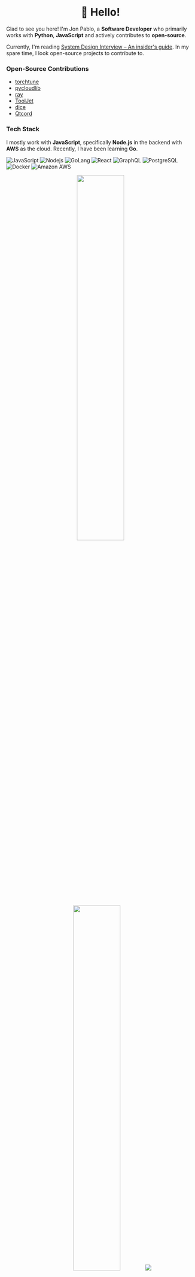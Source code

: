 <h1 align='center'>👋 Hello!</h1>

Glad to see you here! I'm Jon Pablo, a **Software Developer** who primarily works with **Python**, **JavaScript** and actively contributes to **open-source**.

Currently, I'm reading [System Design Interview – An insider's guide](https://www.goodreads.com/book/show/54109255-system-design-interview-an-insider-s-guide). In my spare time, I look
open-source projects to contribute to. 

### Open-Source Contributions
- [torchtune](https://github.com/pytorch/torchtune)
- [pycloudlib](https://github.com/canonical/pycloudlib)
- [ray](https://github.com/ray-project/ray)
- [ToolJet](https://github.com/ToolJet/ToolJet)
- [dice](https://github.com/DiceDB/dice)
- [Qtcord](https://github.com/mak448a/Qtcord)

### Tech Stack

I mostly work with **JavaScript**, specifically **Node.js** in the backend with **AWS** as the cloud. Recently, I have been learning **Go**.

![JavaScript](https://img.shields.io/badge/JavaScript-F7DF1E?logo=javascript&logoColor=black)
![Nodejs](https://img.shields.io/badge/Node.js-43853D?logo=node.js&logoColor=white)
![GoLang](https://img.shields.io/badge/-Golang-00ADD8?logo=go&logoColor=white)
![React](https://img.shields.io/badge/React-20232A?logo=react&logoColor=61DAFB)
![GraphQL](https://img.shields.io/badge/-GraphQL-E10098?logo=graphql)
![PostgreSQL](https://img.shields.io/badge/PostgreSQL-316192?logo=postgresql&logoColor=white)
![Docker](https://img.shields.io/badge/-Docker-2496ED?logo=docker&logoColor=white)
![Amazon AWS](https://img.shields.io/badge/Amazon%20AWS-232F3E?logo=amazon-aws)

<p align="center">
  <img height="50%" width="auto" src ="https://github-readme-stats.vercel.app/api?username=jp-sdev&show_icons=true&count_private=true&theme=darcula&hide_border=true&hide=issues,contribs&bg_color=00000000">
  <img height="50%" width="auto" src ="https://github-readme-stats.vercel.app/api/top-langs/?username=jp-sdev&layout=compact&hide_border=true&theme=darcula&bg_color=00000000&langs_count=6&hide=jupyter%20notebook,tex,css,php&exclude_repo=Pacman-AI">
  <img src ="https://github-readme-streak-stats.herokuapp.com?user=jp-sdev&theme=darcula&hide_border=true&background=FFFFFF00">
  <br>
  <br>
</p>

